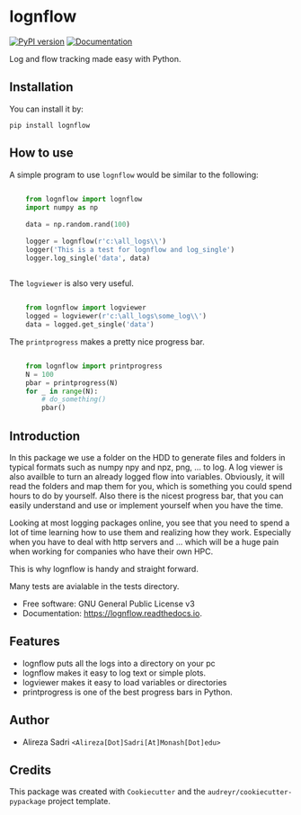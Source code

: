 # lognflow

[![PyPI version](https://badge.fury.io/py/lognflow.svg)](https://badge.fury.io/py/lognflow) [![Documentation](https://readthedocs.org/projects/lognflow/badge/?version=latest)](https://lognflow.readthedocs.io/en/latest/?version=latest)

Log and flow tracking made easy with Python.

## Installation
You can install it by:

```console
pip install lognflow
```
## How to use
A simple program to use ```lognflow``` would be similar to the following:

```python 
	
	from lognflow import lognflow
	import numpy as np
	
	data = np.random.rand(100)
	
	logger = lognflow(r'c:\all_logs\\')
	logger('This is a test for lognflow and log_single')
	logger.log_single('data', data)
	
```

The ```logviewer``` is also very useful.

```python 

	from lognflow import logviewer
	logged = logviewer(r'c:\all_logs\some_log\\')
	data = logged.get_single('data')

```

The ```printprogress``` makes a pretty nice progress bar.

```python 

	from lognflow import printprogress
	N = 100
	pbar = printprogress(N)
	for _ in range(N):
		# do_something()
		pbar()

```

## Introduction

In this package we use a folder on the HDD to generate files and folders in typical
formats such as numpy npy and npz, png, ... to log. A log viewer is also availble
to turn an already logged flow into variables. Obviously, it will read the folders 
and map them for you, which is something you could spend hours to do by yourself.
Also there is the nicest progress bar, that you can easily understand
and use or implement yourself when you have the time.

Looking at most logging packages online, you see that you need to spend a lot of time
learning how to use them and realizing how they work. Especially when you have to deal
with http servers and ... which will be a huge pain when working for companies
who have their own HPC. 

This is why lognflow is handy and straight forward.

Many tests are avialable in the tests directory.

* Free software: GNU General Public License v3
* Documentation: https://lognflow.readthedocs.io.

## Features

* lognflow puts all the logs into a directory on your pc
* lognflow makes it easy to log text or simple plots.
* logviewer makes it easy to load variables or directories
* printprogress is one of the best progress bars in Python.

## Author
* Alireza Sadri `<Alireza[Dot]Sadri[At]Monash[Dot]edu>`

## Credits
This package was created with `Cookiecutter` and the `audreyr/cookiecutter-pypackage` project template.